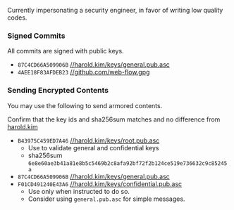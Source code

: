 Currently impersonating a security engineer, in favor of writing low quality codes.

### Signed Commits

All commits are signed with public keys.
* `87C4CD66A509906B` [//harold.kim/keys/general.pub.asc](//harold.kim/keys/general.pub.asc)
* `4AEE18F83AFDEB23` [//github.com/web-flow.gpg](//github.com/web-flow.gpg)

### Sending Encrypted Contents

You may use the following to send armored contents.

Confirm that the key ids and sha256sum matches and no difference from [harold.kim](//harold.kim/)

* `B43975C459ED7A46` [//harold.kim/keys/root.pub.asc](//harold.kim/keys/root.pub.asc)
  * Use to validate general and confidential keys
  * sha256sum `6e8e60ae3b41a81e8b5c5469b2c8afa92bf72f2b124ce519e736632c9c85245a`
* `87C4CD66A509906B` [//harold.kim/keys/general.pub.asc](//harold.kim/keys/general.pub.asc)
* `F01CD491240E43A6` [//harold.kim/keys/confidential.pub.asc](//harold.kim/keys/confidential.pub.asc)
  * Use only when instructed to do so.
  * Consider using `general.pub.asc` for simple messages.
